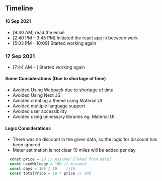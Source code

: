 ## Timeline ##

#### 16 Sep 2021 ####

* [9:30 AM] read the email
* [2.40 PM - 3:45 PM] Initiated the react app in between work
* [5:03 PM - 10:09] Started working again

### 17 Sep 2021 ####

* [7:44 AM - ] Started working again

#### Some Considerations (Due to shortage of time) ####
* Avoided Using Webpack due to shortage of time
* Avoided Using Next JS
* Avoided creating a theme using Material UI
* Avoided multiple language support
* Avoided user accessibility
* Avoided using unnessary libraries eg: Material UI


#### Logic Considerations ####
* There was no discount in the given data, so the logic for discount has been ignored
* Meter estimation is not clear
  10 miles will be added per day

<!-- How days are calculated -->
```javascript
  const price = 20 // Assumed [Taked from data]
  const usedMileage = 100 // Assumed
  const days = 100 / 10    //10
  const totalPrice = 10 * price // 200
```